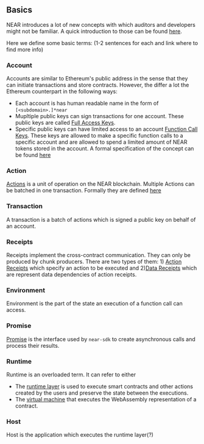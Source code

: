 ## Basics

NEAR introduces a lot of new concepts with which auditors and developers might not be familiar. A quick introduction to those can be found [here](https://docs.near.org/docs/concepts/new-to-near).

Here we define some basic terms:
(1-2 sentences for each and link where to find more info)

### Account

Accounts are similar to Ethereum's public address in the sense that they can initiate transactions and store contracts. However, the differ a lot the Ethereum counterpart in the following ways:

* Each account is has human readable name in the form of ``[<subdomain>.]*near``
* Mupltiple public keys can sign transactions for one account. These public keys are called [Full Access Keys](https://docs.near.org/docs/concepts/account#access-keys).
* Specific public keys can have limited access to an account [Function Call Keys](https://docs.near.org/docs/concepts/account#function-call-keys). These keys are allowed to make a specific function calls to a specific account and are allowed to spend a limited amount of NEAR tokens stored in the account. A formal specification of the concept can be found [here](https://nomicon.io/DataStructures/AccessKey.html#accesskeypermissionfunctioncall)

### Action

[Actions](https://docs.near.org/docs/concepts/transaction#action) is a unit of operation on the NEAR blockchain. Multiple Actions can be batched in one transaction. Formally they are defined [here](https://nomicon.io/RuntimeSpec/Actions.html)

### Transaction

A transaction is a batch of actions which is signed a public key on behalf of an account. 

### Receipts

Receipts implement the cross-contract communication. They can only be produced by chunk producers. There are two types of them: 1) [Action Receipts](https://nomicon.io/RuntimeSpec/Receipts.html#actionreceipt) which specify an action to be executed and 2)[Data Receipts](https://nomicon.io/RuntimeSpec/Receipts.html#datareceipt) which are represent data dependencies of action receipts.

### Environment

Environment is the part of the state an execution of a function call can access.

### Promise

[Promise](https://nomicon.io/RuntimeSpec/Components/BindingsSpec/PromisesAPI.html) is the interface used by ``near-sdk`` to create asynchronous calls and process their results.

### Runtime

Runtime is an overloaded term. It can refer to either 
* The [runtime layer](https://nomicon.io/RuntimeSpec/Runtime.html#runtime) is used to execute smart contracts and other actions created by the users and preserve the state between the executions. 
* The [virtual machine](https://wasmer.io/) that executes the WebAssembly representation of a contract.

### Host

Host is the application which executes the runtime layer(?)